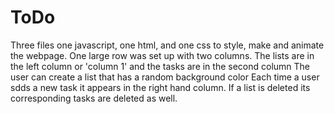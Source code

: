 # ToDo
Three files one javascript, one html, and one css to style, make and animate the webpage.
One large row was set up with two columns.
The lists are in the left column or 'column 1' and the tasks are in the second column
The user can create a list that has a random background color
Each time a user sdds a new task it appears in the right hand column.
If a list is deleted its corresponding tasks are deleted as well.
